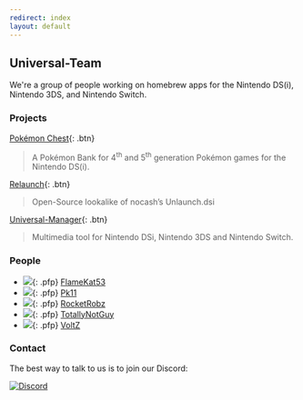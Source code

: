 ```yaml
---
redirect: index
layout: default
---
```


## Universal-Team

We're a group of people working on homebrew apps for the Nintendo DS(i), Nintendo 3DS, and Nintendo Switch.

### Projects

[Pokémon Chest](pkmn-chest){: .btn}

> A Pokémon Bank for 4<sup>th</sup> and 5<sup>th</sup> generation Pokémon games for the Nintendo DS(i).

[Relaunch](relaunch){: .btn}

> Open-Source lookalike of nocash’s Unlaunch.dsi

[Universal-Manager](universal-manager){: .btn}

> Multimedia tool for Nintendo DSi, Nintendo 3DS and Nintendo Switch.

### People
- ![](https://avatars3.githubusercontent.com/u/38171335?s=32){: .pfp} [FlameKat53](https://github.com/FlameKat53)
- ![](https://avatars0.githubusercontent.com/u/41608708?s=32){: .pfp} [Pk11](https://github.com/Epicpkmn11/)
- ![](https://avatars3.githubusercontent.com/u/16110127?s=32){: .pfp} [RocketRobz](https://github.com/RocketRobz)
- ![](https://avatars2.githubusercontent.com/u/53122919?s=32){: .pfp} [TotallyNotGuy](https://github.com/TotallyNotGuy)
- ![](https://avatars3.githubusercontent.com/u/47382115?s=32){: .pfp} [VoltZ](https://github.com/SuperSaiyajinVoltZ)

### Contact
The best way to talk to us is to join our Discord:

[![Discord](https://discordapp.com/api/guilds/568119817320792074/widget.png?style=banner2)](https://discord.gg/KDJCfGF)

